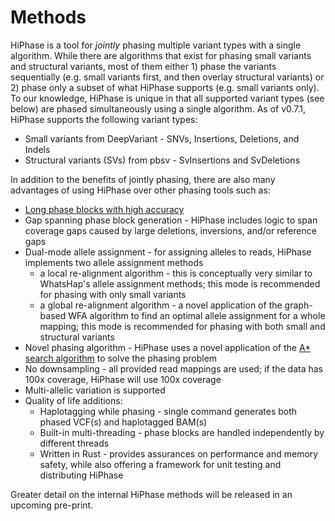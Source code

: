 # Methods
HiPhase is a tool for _jointly_ phasing multiple variant types with a single algorithm.
While there are algorithms that exist for phasing small variants and structural variants, most of them either 1) phase the variants sequentially (e.g. small variants first, and then overlay structural variants) or 2) phase only a subset of what HiPhase supports (e.g. small variants only).
To our knowledge, HiPhase is unique in that all supported variant types (see below) are phased simultaneously using a single algorithm.
As of v0.7.1, HiPhase supports the following variant types:

* Small variants from DeepVariant - SNVs, Insertions, Deletions, and Indels
* Structural variants (SVs) from pbsv - SvInsertions and SvDeletions

In addition to the benefits of jointly phasing, there are also many advantages of using HiPhase over other phasing tools such as:

* [Long phase blocks with high accuracy](./performance.md)
* Gap spanning phase block generation - HiPhase includes logic to span coverage gaps caused by large deletions, inversions, and/or reference gaps
* Dual-mode allele assignment - for assigning alleles to reads, HiPhase implements two allele assignment methods
  * a local re-alignment algorithm - this is conceptually very similar to WhatsHap's allele assignment methods; this mode is recommended for phasing with only small variants
  * a global re-alignment algorithm - a novel application of the graph-based WFA algorithm to find an optimal allele assignment for a whole mapping; this mode is recommended for phasing with both small and structural variants
* Novel phasing algorithm - HiPhase uses a novel application of the [A* search algorithm](https://en.wikipedia.org/wiki/A*_search_algorithm) to solve the phasing problem
* No downsampling - all provided read mappings are used; if the data has 100x coverage, HiPhase will use 100x coverage
* Multi-allelic variation is supported
* Quality of life additions:
  * Haplotagging while phasing - single command generates both phased VCF(s) and haplotagged BAM(s)
  * Built-in multi-threading - phase blocks are handled independently by different threads
  * Written in Rust - provides assurances on performance and memory safety, while also offering a framework for unit testing and distributing HiPhase

Greater detail on the internal HiPhase methods will be released in an upcoming pre-print.
